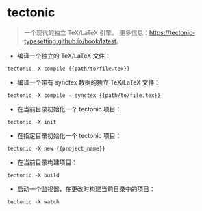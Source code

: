 # tectonic

> 一个现代的独立 TeX/LaTeX 引擎。
> 更多信息：<https://tectonic-typesetting.github.io/book/latest>。

- 编译一个独立的 TeX/LaTeX 文件：

`tectonic -X compile {{path/to/file.tex}}`

- 编译一个带有 synctex 数据的独立 TeX/LaTeX 文件：

`tectonic -X compile --synctex {{path/to/file.tex}}`

- 在当前目录初始化一个 tectonic 项目：

`tectonic -X init`

- 在指定目录初始化一个 tectonic 项目：

`tectonic -X new {{project_name}}`

- 在当前目录构建项目：

`tectonic -X build`

- 启动一个监视器，在更改时构建当前目录中的项目：

`tectonic -X watch`